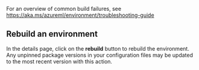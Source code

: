 For an overview of common build failures, see https://aka.ms/azureml/environment/troubleshooting-guide

## Rebuild an environment

In the details page, click on the **rebuild** button to rebuild the environment. Any unpinned package versions in your configuration files may be updated to the most recent version with this action. 
